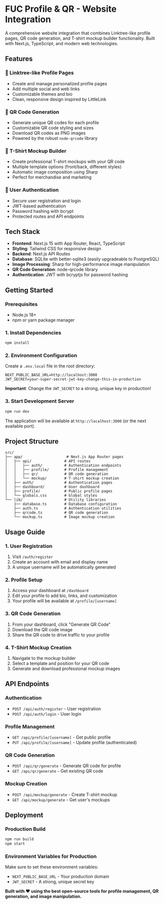 # FUC Profile & QR - Website Integration

A comprehensive website integration that combines Linktree-like profile pages, QR code generation, and T-shirt mockup builder functionality. Built with Next.js, TypeScript, and modern web technologies.

## Features

### 🔗 Linktree-like Profile Pages
- Create and manage personalized profile pages
- Add multiple social and web links
- Customizable themes and bio
- Clean, responsive design inspired by LittleLink

### 📱 QR Code Generation
- Generate unique QR codes for each profile
- Customizable QR code styling and sizes
- Download QR codes as PNG images
- Powered by the robust `node-qrcode` library

### 👕 T-Shirt Mockup Builder
- Create professional T-shirt mockups with your QR code
- Multiple template options (front/back, different styles)
- Automatic image composition using Sharp
- Perfect for merchandise and marketing

### 🔐 User Authentication
- Secure user registration and login
- JWT-based authentication
- Password hashing with bcrypt
- Protected routes and API endpoints

## Tech Stack

- **Frontend**: Next.js 15 with App Router, React, TypeScript
- **Styling**: Tailwind CSS for responsive design
- **Backend**: Next.js API Routes
- **Database**: SQLite with better-sqlite3 (easily upgradeable to PostgreSQL)
- **Image Processing**: Sharp for high-performance image manipulation
- **QR Code Generation**: node-qrcode library
- **Authentication**: JWT with bcryptjs for password hashing

## Getting Started

### Prerequisites
- Node.js 18+ 
- npm or yarn package manager

### 1. Install Dependencies
```bash
npm install
```

### 2. Environment Configuration
Create a `.env.local` file in the root directory:
```env
NEXT_PUBLIC_BASE_URL=http://localhost:3000
JWT_SECRET=your-super-secret-jwt-key-change-this-in-production
```

**Important**: Change the `JWT_SECRET` to a strong, unique key in production!

### 3. Start Development Server
```bash
npm run dev
```

The application will be available at `http://localhost:3000` (or the next available port).

## Project Structure

```
src/
├── app/                    # Next.js App Router pages
│   ├── api/               # API routes
│   │   ├── auth/          # Authentication endpoints
│   │   ├── profile/       # Profile management
│   │   ├── qr/            # QR code generation
│   │   └── mockup/        # T-shirt mockup creation
│   ├── auth/              # Authentication pages
│   ├── dashboard/         # User dashboard
│   ├── profile/           # Public profile pages
│   └── globals.css        # Global styles
└── lib/                   # Utility libraries
    ├── database.ts        # Database configuration
    ├── auth.ts            # Authentication utilities
    ├── qrcode.ts          # QR code generation
    └── mockup.ts          # Image mockup creation
```

## Usage Guide

### 1. User Registration
1. Visit `/auth/register`
2. Create an account with email and display name
3. A unique username will be automatically generated

### 2. Profile Setup
1. Access your dashboard at `/dashboard`
2. Edit your profile to add bio, links, and customization
3. Your profile will be available at `/profile/[username]`

### 3. QR Code Generation
1. From your dashboard, click "Generate QR Code"
2. Download the QR code image
3. Share the QR code to drive traffic to your profile

### 4. T-Shirt Mockup Creation
1. Navigate to the mockup builder
2. Select a template and position for your QR code
3. Generate and download professional mockup images

## API Endpoints

### Authentication
- `POST /api/auth/register` - User registration
- `POST /api/auth/login` - User login

### Profile Management
- `GET /api/profile/[username]` - Get public profile
- `PUT /api/profile/[username]` - Update profile (authenticated)

### QR Code Generation
- `POST /api/qr/generate` - Generate QR code for profile
- `GET /api/qr/generate` - Get existing QR code

### Mockup Creation
- `POST /api/mockup/generate` - Create T-shirt mockup
- `GET /api/mockup/generate` - Get user's mockups

## Deployment

### Production Build
```bash
npm run build
npm start
```

### Environment Variables for Production
Make sure to set these environment variables:
- `NEXT_PUBLIC_BASE_URL` - Your production domain
- `JWT_SECRET` - A strong, unique secret key

**Built with ❤️ using the best open-source tools for profile management, QR generation, and image manipulation.**
